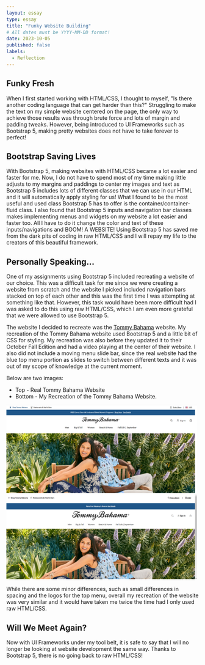 ```yaml
---
layout: essay
type: essay
title: "Funky Website Building"
# All dates must be YYYY-MM-DD format!
date: 2023-10-05
published: false
labels:
  - Reflection
---
```

## Funky Fresh

When I first started working with HTML/CSS, I thought to myself, "Is there another coding language that can get harder than this?" Struggling to make the text on my simple website centered on the page, the only way to achieve those results was through brute force and lots of margin and padding tweaks. However, being introduced to UI Frameworks such as Bootstrap 5, making pretty websites does not have to take forever to perfect!

## Bootstrap Saving Lives

With Bootstrap 5, making websites with HTML/CSS became a lot easier and faster for me. Now, I do not have to spend most of my time making little adjusts to my margins and paddings to center my images and text as Bootstrap 5 includes lots of different classes that we can use in our HTML and it will automatically apply styling for us! What I found to be the most useful and used class Bootstrap 5 has to offer is the container/container-fluid class. I also found that Bootstrap 5 inputs and navigation bar classes makes implementing menus and widgets on my website a lot easier and faster too. All I have to do it change the color and text of these inputs/navigations and BOOM! A WEBSITE! Using Bootstrap 5 has saved me from the dark pits of coding in raw HTML/CSS and I will repay my life to the creators of this beautiful framework.

## Personally Speaking...

One of my assignments using Bootstrap 5 included recreating a website of our choice. This was a difficult task for me since we were creating a website from scratch and the website I picked included navigation bars stacked on top of each other and this was the first time I was attempting at something like that. However, this task would have been more difficult had I was asked to do this using raw HTML/CSS, which I am even more grateful that we were allowed to use Bootstrap 5.

The website I decided to recreate was the <a href="https://www.tommybahama.com/">Tommy Bahama</a> website. My recreation of the Tommy Bahama website used Bootstrap 5 and a little bit of CSS for styling. My recreation was also before they updated it to their October Fall Edition and had a video playing at the center of their website. I also did not include a moving menu slide bar, since the real website had the blue top menu portion as slides to switch between different texts and it was out of my scope of knowledge at the current moment.

Below are two images:

- Top - Real Tommy Bahama Website
- Bottom - My Recreation of the Tommy Bahama Website.

<div class="row" style="display: table">
    <div class="column">
        <img src="../img/funky-website/tommy-real.png" style="width: 500px">
    </div>
    <div class="column">
        <img src="../img/funky-website/tommy-fake.png" style="width: 500px">
    </div>
</div>

While there are some minor differences, such as small differences in spacing and the logos for the top menu, overall my recreation of the website was very similar and it would have taken me twice the time had I only used raw HTML/CSS.

## Will We Meet Again?

Now with UI Frameworks under my tool belt, it is safe to say that I will no longer be looking at website development the same way. Thanks to Bootstrap 5, there is no going back to raw HTML/CSS!